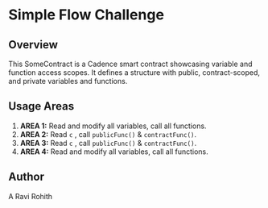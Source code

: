 # Simple Flow Challenge

## Overview

This SomeContract is a Cadence smart contract showcasing variable and function access scopes. It defines a structure with public, contract-scoped, and private variables and functions.

## Usage Areas

1. **AREA 1:** Read and modify all variables, call all functions.
2. **AREA 2:** Read `c` , call `publicFunc()` & `contractFunc()`.
3. **AREA 3:** Read `c` , call `publicFunc()` & `contractFunc()`.
4. **AREA 4:** Read and modify all variables, call all functions.

## Author

A Ravi Rohith
